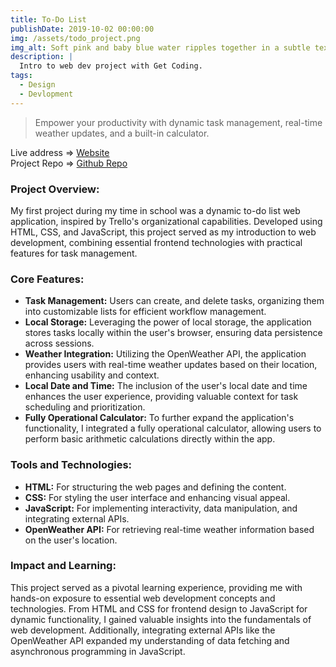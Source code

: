 ```yaml
---
title: To-Do List
publishDate: 2019-10-02 00:00:00
img: /assets/todo_project.png
img_alt: Soft pink and baby blue water ripples together in a subtle texture.
description: |
  Intro to web dev project with Get Coding.
tags:
  - Design
  - Devlopment
---
```


> Empower your productivity with dynamic task management, real-time weather updates, and a built-in calculator.

Live address => <a href="https://millerm30.github.io/todo/" target="_blank">Website</a> <br>
Project Repo => <a href="https://github.com/millerm30/todo" target="_blank">Github Repo</a> <br>

### Project Overview:
My first project during my time in school was a dynamic to-do list web application, inspired by Trello's organizational capabilities. Developed using HTML, CSS, and JavaScript, this project served as my introduction to web development, combining essential frontend technologies with practical features for task management.

### Core Features:
- **Task Management:** Users can create, and delete tasks, organizing them into customizable lists for efficient workflow management.<br>
- **Local Storage:** Leveraging the power of local storage, the application stores tasks locally within the user's browser, ensuring data persistence across sessions.<br>
- **Weather Integration:** Utilizing the OpenWeather API, the application provides users with real-time weather updates based on their location, enhancing usability and context.<br>
- **Local Date and Time:** The inclusion of the user's local date and time enhances the user experience, providing valuable context for task scheduling and prioritization.<br>
- **Fully Operational Calculator:** To further expand the application's functionality, I integrated a fully operational calculator, allowing users to perform basic arithmetic calculations directly within the app.

### Tools and Technologies:
- **HTML:** For structuring the web pages and defining the content.<br>
- **CSS:** For styling the user interface and enhancing visual appeal.<br>
- **JavaScript:** For implementing interactivity, data manipulation, and integrating external APIs.<br>
- **OpenWeather API:** For retrieving real-time weather information based on the user's location.

### Impact and Learning:
This project served as a pivotal learning experience, providing me with hands-on exposure to essential web development concepts and technologies. From HTML and CSS for frontend design to JavaScript for dynamic functionality, I gained valuable insights into the fundamentals of web development. Additionally, integrating external APIs like the OpenWeather API expanded my understanding of data fetching and asynchronous programming in JavaScript.